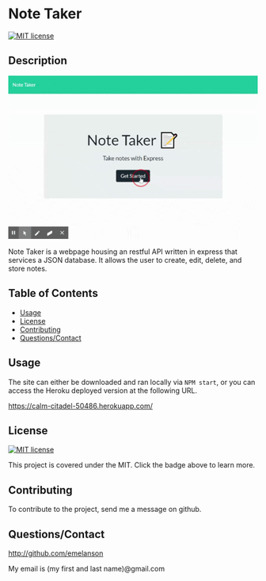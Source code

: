 # Note Taker
[![MIT license](https://img.shields.io/badge/License-MIT-blue.svg)](https://lbesson.mit-license.org/)

## Description

<img src="./assets/demo.gif"/>

Note Taker is a webpage housing an restful API written in express that services a JSON database.  It allows the user to create, edit, delete, and store notes.



## Table of Contents

* [Usage](#usage)
* [License](#license)
* [Contributing](#contributing)
* [Questions/Contact](#questions/contact)



## Usage

The site can either be downloaded and ran locally via ```NPM start```, or you can access the Heroku deployed version at the following URL.

https://calm-citadel-50486.herokuapp.com/ 



## License

[![MIT license](https://img.shields.io/badge/License-MIT-blue.svg)](https://lbesson.mit-license.org/)

This project is covered under the MIT.  Click the badge above to learn more.


## Contributing

To contribute to the project, send me a message on github.


## Questions/Contact

 http://github.com/emelanson

 My email is (my first and last name)@gmail.com


  